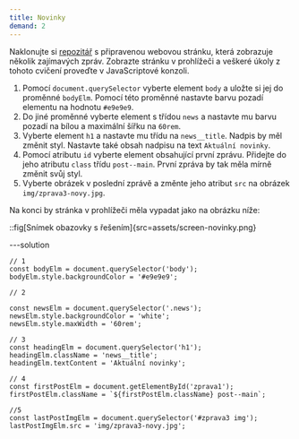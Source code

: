 ```yaml
---
title: Novinky
demand: 2
---
```


Naklonujte si [repozitář](https://github.com/Czechitas-podklady-WEB/novinky-zadani) s připravenou webovou stránku, která zobrazuje několik zajímavých zpráv. Zobrazte stránku v prohlížeči a veškeré úkoly z tohoto cvičení proveďte v JavaScriptové konzoli.

1. Pomocí `document.querySelector` vyberte element `body` a uložte si jej do proměnné `bodyElm`. Pomocí této proměnné nastavte barvu pozadí elementu na hodnotu `#e9e9e9`.
1. Do jiné proměnné vyberte element s třídou `news` a nastavte mu barvu pozadí na bílou a maximální šířku na `60rem`.
1. Vyberte element `h1` a nastavte mu třídu na `news__title`. Nadpis by měl změnit styl. Nastavte také obsah nadpisu na text `Aktuální novinky`.
1. Pomocí atributu `id` vyberte element obsahující první zprávu. Přidejte do jeho atributu `class` třídu `post--main`. První zpráva by tak měla mírně změnit svůj styl.
1. Vyberte obrázek v poslední zprávě a změnte jeho atribut `src` na obrázek `img/zprava3-novy.jpg`.

Na konci by stránka v prohlížeči měla vypadat jako na obrázku níže:

::fig[Snímek obazovky s řešením]{src=assets/screen-novinky.png}

---solution

```
// 1
const bodyElm = document.querySelector('body');
bodyElm.style.backgroundColor = '#e9e9e9';

// 2

const newsElm = document.querySelector('.news');
newsElm.style.backgroundColor = 'white';
newsElm.style.maxWidth = '60rem';

// 3
const headingElm = document.querySelector('h1');
headingElm.className = 'news__title';
headingElm.textContent = 'Aktuální novinky';

// 4
const firstPostElm = document.getElementById('zprava1');
firstPostElm.className = `${firstPostElm.className} post--main`;

//5
const lastPostImgElm = document.querySelector('#zprava3 img');
lastPostImgElm.src = 'img/zprava3-novy.jpg';
```
